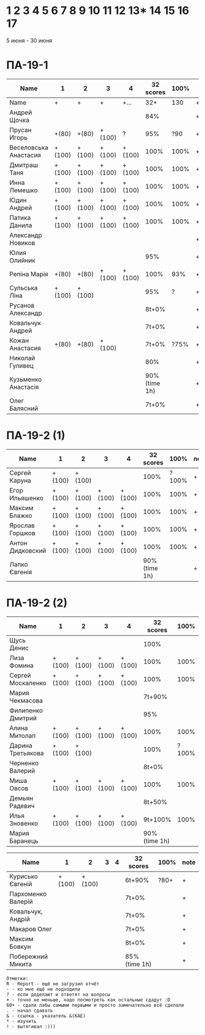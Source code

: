 # 1 2 3 4 5 6 7 8 9 10 11 12 13* 14 15 16 17

5 июня - 30 июня


<!---
	素晴らしい
	優れた
	
	Great job ^-^
	Good job ^-^
	Well done!
	Excellent!
	Impressive *-*
	Magnificent!
	Great !!!
	Marvelous!!!
	Fantastic!!!
	Wonderful!!!
	Wondrous!!!
	AWESOME!!!
	Unbelievable!!!
	Craftable Minecraftable
	Brilliant!!!
	
	Thanks for your persistence and curiosity (=
	
	90 A
	82 B
	75 C
	64 D
	60 E
	
	
	
	О, ещё такой вопрос, тут Василий Евгеньевич мне вчера написал:

"пособие утвердили на ученом совете факультета и его уже можно отправлять в репозиторий ДНУ."

Попросил у Вас узнать, как как направить пособие в репозиторий
-->



# ПА-19-1
| Name                  | 1      | 2      | 3      | 4      | 32 scores    | __100%__ | note      |
| --------------------- | ------ | ------ | ------ | ------ | ------------ | -------- | --------- |
| Name                  | +      | +      | +      | +...   | 32+          | 130      | +++++++++ |
| Андрей Щочка          |        |        |        |        | 84%          |          | +         |	cpp - Crash Bandicoot
| Прусан Игорь          | +(80)  | +(80)  | +(100) | ?      | 95%          | ?90      | +         |	java - Riki Martin
| Веселовська Анастасия | +(100) | +(100) | +(100) | +(100) | 100%         | 100%     | +         |
| Дмитраш Таня          | +(100) | +(100) | +(100) | +(100) | 100%         | 100%     | ++        |	grost_player+++			EnigmaMaster (ArchThree)
| Инна Лемешко          | +(100) | +(100) | +(100) | +(100) | 100%         | 100%     | +         | LIS - Multi
| Юдин Андрей           | +(100) | +(100) | +(100) | +(100) | 100%         | 100%     | ++        | 								LinuxMaster  (2B) X_4ndry - Multi - while (glfwGetKey(Win1->getGLFWHandle(), GLFW_KEY_ESCAPE) != GLFW_PRESS && glfwGetKey(Win2->getGLFWHandle(), GLFW_KEY_ESCAPE) != GLFW_PRESS && glfwGetKey(window, GLFW_KEY_ESCAPE) != GLFW_PRESS && glfwWindowShouldClose(Win1->getGLFWHandle()) == 0)
| Патика Данила         | +(100) | +(100) | +(100) | +(100) | 100%         | 100%     | ++        |	LoneSamurai				EnigmaMaster (Sequence3)	EBO + Texures + Sampling + Blur
| Александр Новиков     |        |        |        |        |              |          | ++        | 0_- - ^-^
| Юлия Олийник          |        |        |        |        | 95%          |          | +         | Python
| Репіна Марія          | +(80)  | +(80)  | +(100) | +(100) | 100%         | 93%      | +         |
| Сульська Ліна         | +(100) | +(100) |        |        | 95%          | ?        | +++++     | Was russ server bug :) Херсон - DownLoad Report _Володимирівна_?
| Русанов Александр     |        |        |        |        | 8t+0%        |          | +         |
| Ковальчук Андрей      |        |        |        |        | 7t+0%        |          | +         | ST
| Кожан Анастасия       | +(80)  | +(80)  | +(100) |        | 7t+0%        | ?75%     | +         |
| Николай Гуливец       |        |        |        |        | 80%          |          | +         |
| Кузьменко Анастасія   |        |        |        |        | 90%(time 1h) |          | +         |
| Олег Балясний         |        |        |        |        | 7t+0%        |          | ++        | +++ Invalid partition table ?

  

# ПА-19-2 (1) 
| Name             | 1      | 2      | 3      | 4      | 32 scores    | __100%__ | note |
| ---------------- | ------ | ------ | ------ | ------ | ------------ | -------- | ---- |
| Сергей Каруна    | +(100) | +(100) |        |        | 100%         | ?100%    | +    | - GRAY					EnigmaMaster+	(Umbrella)
| Егор Ильяшенко   | +(100) | +(100) | +(100) | +(100) | 100%         | 100%     | +    | - git vitall				EnigmaMaster-	(Bulb)
| Максим Блажко    | +(100) | +(100) | +(100) | +(100) | 100%         | 100%     | +    | MOB						EnigmaMaster-	(SquareOfCircle)
| Ярослав Горшков  | +(100) | +(100) | +(100) | +(100) | 100%         | 100%     | +    |							EnigmaMaster+++ (Hex)
| Антон Дидковский | +(100) | +(100) | +(100) | +(100) | 100%         | 100%     | +    | - grost_player - Ta
| Лапко Євгенія    |        |        |        |        | 90%(time 1h) |          | +    |

# ПА-19-2 (2)
| Name              | 1      | 2      | 3      | 4      | 32 scores    | __100%__ | note |
| ----------------- | ------ | ------ | ------ | ------ | ------------ | -------- | ---- |
| Щусь Денис        |        |        |        |        | 100%         |          | +    |
| Лиза Фомина       | +(100) | +(100) | +(100) | +(100) | 100%         | 100%     | +    |	MsGoatFom			EnigmaMaster+++ (ArchThousand) OS/2 - Virtual Mem - Swap - Глубина Папки - СФ - Пингвин Генту может достигать под водой скорости 30 — 35 км/ч и нырять на глубину 100 − 200 метров - LTS
| Сергей Москаленко | +(100) | +(100) | +(100) | +(100) | 100%         | 100%     | +    |						EnigmaMaster+++ (Umbrella)
| Мария Чекмасова   |        |        |        |        | 7t+90%       |          | +    |
| Филипенко Дмитрий |        |        |        |        | 95%          |          | +    |
| Алина Митолап     | +(100) | +(100) | +(100) | +(100) | 100%         | 100%     | +    |	MITOLAPKA			EnigmaMaster	(2B!!!)
| Дарина Третьякова | +(100) | +(100) |        |        | 100%         | ?100%    | +    | 	OwlWise				EnigmaMaster	(Sequence4)
| Черненко Валерий  |        |        |        |        | 8t+0%        |          | +    |
| Миша Овсов        | +(100) | +(100) | +(100) | +(100) | 100%         | 100%     | +    |						EnigmaMaster+++	(2B)
| Демьян Радевич    |        |        |        |        | 8t+50%       |          | +    |
| Илья Зновенко     | +(100) | +(100) | +(100) | +(100) | 9t+100%      | 100%     | +    |
| Мария Баранець    |        |        |        |        | 90%(time 1h) |          | +    |

| Name               | 1      | 2      | 3   | 4   | 32 scores    | __100%__ | note |
| ------------------ | ------ | ------ | --- | --- | ------------ | -------- | ---- |
| Курисько Євгеній   | +(100) | +(100) |     |     | 6t+90%       |  ?80+    | +    |
| Пархоменко Валерій |        |        |     |     | 7t+0%        |          | +    |
| Ковальчук, Андрій  |        |        |     |     | 7t+0%        |          | +    |
| Макаров Олег       |        |        |     |     | 7t+0%        |          | +    |
| Максим Бовкун      |        |        |     |     | 8t+0%        |          | +    |
| Побережний Микита  |        |        |     |     | 85%(time 1h) |          | +    |
```
Отметки:
R - Report - ещё не загрузил отчёт
- - ко мне ещё не подходили
? - если доделают и ответят на вопросы 
+ - точно не меньше, надо посмотреть как остальные сдадут :D  
60+ - сдали лабы самыми первыми и просто замечательно всё сделали
. - начал сдавать
& - ссылка - указатель &(KAE)
* - изучить
! - вытягивал :)))
```
<!---
Notes:
char buffer[7 * 1024 * 1024] = {};

if( rand() ) {
       char buffer[7 * 1024 * 1024] = {};
       printf( "%s", buffer );
    } else {
       char buffer[6 * 1024 * 1024] = {};
       printf( "%s", buffer );
    }
-->




